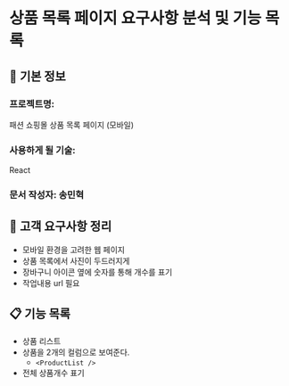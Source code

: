 # 상품 목록 페이지 요구사항 분석 및 기능 목록

## 📌 기본 정보
### 프로젝트명: 
패션 쇼핑몰 상품 목록 페이지 (모바일)

### 사용하게 될 기술: 
React

### 문서 작성자: 송민혁

## 📝 고객 요구사항 정리
- 모바일 환경을 고려한 웹 페이지
- 상품 목록에서 사진이 두드러지게
- 장바구니 아이콘 옆에 숫자를 통해 개수를 표기
- 작업내용 url 필요




## 📋 기능 목록
- 상품 리스트
- 상품을 2개의 컬럼으로 보여준다.
  - `<ProductList />`
- 전체 상품개수 표기
 
 

